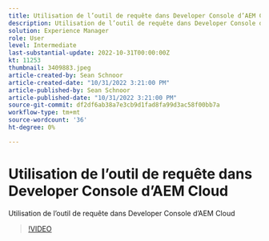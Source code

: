 ```yaml
---
title: Utilisation de l’outil de requête dans Developer Console d’AEM Cloud
description: Utilisation de l’outil de requête dans Developer Console d’AEM Cloud
solution: Experience Manager
role: User
level: Intermediate
last-substantial-update: 2022-10-31T00:00:00Z
kt: 11253
thumbnail: 3409883.jpeg
article-created-by: Sean Schnoor
article-created-date: "10/31/2022 3:21:00 PM"
article-published-by: Sean Schnoor
article-published-date: "10/31/2022 3:21:00 PM"
source-git-commit: df2df6ab38a7e3cb9d1fad8fa99d3ac58f00bb7a
workflow-type: tm+mt
source-wordcount: '36'
ht-degree: 0%

---
```



# Utilisation de l’outil de requête dans Developer Console d’AEM Cloud

Utilisation de l’outil de requête dans Developer Console d’AEM Cloud

>[!VIDEO](https://video.tv.adobe.com/v/3409883/?quality=12&learn=on)

